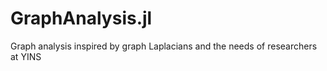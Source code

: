 # GraphAnalysis.jl
Graph analysis inspired by graph Laplacians and the needs of researchers at YINS
